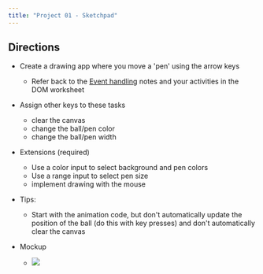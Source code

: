 ```yaml
---
title: "Project 01 - Sketchpad"
---
```


## Directions

- Create a drawing app where you move a 'pen' using the arrow keys
  - Refer back to the [Event handling](/cp1/notes/unit-09-04-event-handling) notes and your
  activities in the DOM worksheet

- Assign other keys to these tasks
  - clear the canvas
  - change the ball/pen color
  - change the ball/pen width

- Extensions (required)
  - Use a color input to select background and pen colors
  - Use a range input to select pen size
  - implement drawing with the mouse

- Tips:
  - Start with the animation code, but don't automatically update the position of the ball
  (do this with key presses) and don't automatically clear the canvas

- Mockup
  - ![](/images/cp1/unit-10/sketchpad.png)

